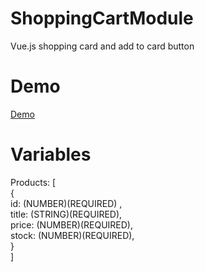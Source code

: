 # ShoppingCartModule
Vue.js shopping card and add to card button
# Demo
<a href="https://yutpatech.github.io/ShoppingCartModule/">Demo</a>
# Variables
Products: [ <br>
  {<br>
  id: (NUMBER)(REQUIRED) ,<br>
  title: (STRING)(REQUIRED), <br>
  price: (NUMBER)(REQUIRED),<br>
  stock: (NUMBER)(REQUIRED),<br>
  }<br>
]
